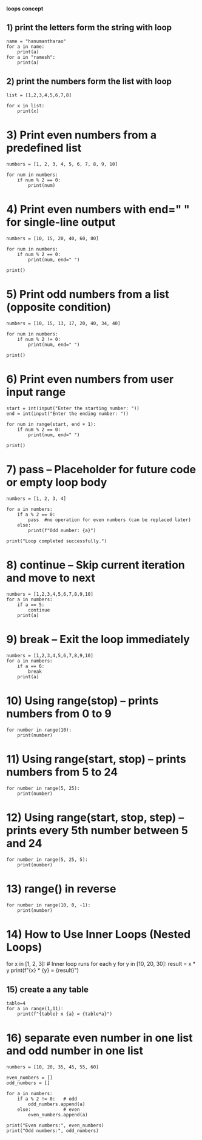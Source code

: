 #### loops concept ########
## 1) print the letters form the string with loop
```
name = "hanumantharao"
for a in name:
    print(a)
for a in "ramesh":
    print(a)
```
## 2) print the numbers form the list with loop
```
list = [1,2,3,4,5,6,7,8]

for x in list:
    print(x)
```
# 3) Print even numbers from a predefined list
```
numbers = [1, 2, 3, 4, 5, 6, 7, 8, 9, 10]

for num in numbers:
    if num % 2 == 0:
        print(num)
```
# 4) Print even numbers with end=" " for single-line output
```
numbers = [10, 15, 20, 40, 60, 80]

for num in numbers:
    if num % 2 == 0:
        print(num, end=" ")

print() 
```
# 5) Print odd numbers from a list (opposite condition)
```
numbers = [10, 15, 13, 17, 20, 40, 34, 40]

for num in numbers:
    if num % 2 != 0:
        print(num, end=" ")

print()
```
# 6) Print even numbers from user input range
```
start = int(input("Enter the starting number: "))
end = int(input("Enter the ending number: "))

for num in range(start, end + 1):
    if num % 2 == 0:
        print(num, end=" ")

print()
```
# 7) pass – Placeholder for future code or empty loop body
```
numbers = [1, 2, 3, 4]

for a in numbers:
    if a % 2 == 0:
        pass  #no operation for even numbers (can be replaced later)
    else:
        print(f"Odd number: {a}")

print("Loop completed successfully.")

```
# 8) continue – Skip current iteration and move to next
```
numbers = [1,2,3,4,5,6,7,8,9,10]
for a in numbers:
    if a == 5:
        continue
    print(a)
```
# 9) break – Exit the loop immediately
```
numbers = [1,2,3,4,5,6,7,8,9,10]
for a in numbers:
    if a == 6:
        break
    print(a)
```
# 10) Using range(stop) – prints numbers from 0 to 9
```
for number in range(10):
    print(number)
```
# 11) Using range(start, stop) – prints numbers from 5 to 24
```
for number in range(5, 25):
    print(number)
```
# 12) Using range(start, stop, step) – prints every 5th number between 5 and 24
```
for number in range(5, 25, 5):
    print(number)
```
# 13) range() in reverse
```
for number in range(10, 0, -1):
    print(number)
```
# 14) How to Use Inner Loops (Nested Loops)
for x in [1, 2, 3]:
    # Inner loop runs for each y
    for y in [10, 20, 30]:
        result = x * y
        print(f"{x} * {y} = {result}")

## 15) create a any table
```
table=4
for a in range(1,11):
    print(f"{table} x {a} = {table*a}")

```
# 16) separate even number in one list and odd number in one list
```
numbers = [10, 20, 35, 45, 55, 60]

even_numbers = []
odd_numbers = []

for a in numbers:
    if a % 2 != 0:   # odd
        odd_numbers.append(a)
    else:            # even
        even_numbers.append(a)

print("Even numbers:", even_numbers)
print("Odd numbers:", odd_numbers)

```





